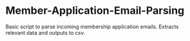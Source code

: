 # Member-Application-Email-Parsing
Basic script to parse incoming membership application emails. Extracts relevant data and outputs to csv.
